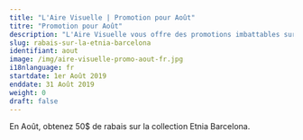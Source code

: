 ```yaml
---
title: "L'Aire Visuelle | Promotion pour Août"
titre: "Promotion pour Août"
description: "L'Aire Visuelle vous offre des promotions imbattables sur tous produits de la vue."
slug: rabais-sur-la-etnia-barcelona
identifiant: aout
image: /img/aire-visuelle-promo-aout-fr.jpg
i18nlanguage: fr
startdate: 1er Août 2019
enddate: 31 Août 2019
weight: 0
draft: false
---
```


En Août, obtenez 50$ de rabais sur la collection Etnia Barcelona.
